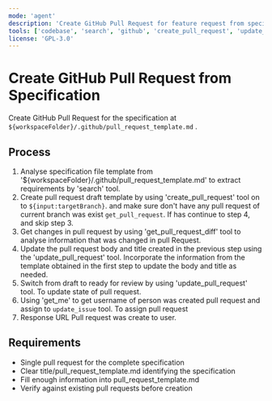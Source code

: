 ```yaml
---
mode: 'agent'
description: 'Create GitHub Pull Request for feature request from specification file using pull_request_template.md template.'
tools: ['codebase', 'search', 'github', 'create_pull_request', 'update_pull_request', 'get_pull_request_diff']
license: 'GPL-3.0'
---
```

# Create GitHub Pull Request from Specification

Create GitHub Pull Request for the specification at `${workspaceFolder}/.github/pull_request_template.md` .

## Process

1. Analyse specification file template from '${workspaceFolder}/.github/pull_request_template.md' to extract requirements by 'search' tool.
2. Create pull request draft template by using 'create_pull_request' tool on to `${input:targetBranch}`. and make sure don't have any pull request of current branch was exist `get_pull_request`. If has continue to step 4, and skip step 3.
3. Get changes in pull request by using 'get_pull_request_diff' tool to analyse information that was changed in pull Request.
4. Update the pull request body and title created in the previous step using the 'update_pull_request' tool. Incorporate the information from the template obtained in the first step to update the body and title as needed.
5. Switch from draft to ready for review by using 'update_pull_request' tool. To update state of pull request.
6. Using 'get_me' to get username of person was created pull request and assign to `update_issue` tool. To assign pull request
7. Response URL Pull request was create to user.

## Requirements
- Single pull request for the complete specification
- Clear title/pull_request_template.md identifying the specification
- Fill enough information into pull_request_template.md
- Verify against existing pull requests before creation

